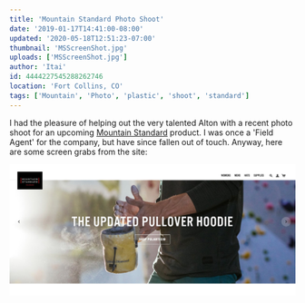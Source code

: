 ```yaml
---
title: 'Mountain Standard Photo Shoot'
date: '2019-01-17T14:41:00-08:00'
updated: '2020-05-18T12:51:23-07:00'
thumbnail: 'MSScreenShot.jpg'
uploads: ['MSScreenShot.jpg']
author: 'Itai'
id: 4444227545288262746
location: 'Fort Collins, CO'
tags: ['Mountain', 'Photo', 'plastic', 'shoot', 'standard']
---
```

I had the pleasure of helping out the very talented Alton with a recent photo shoot for an upcoming [Mountain Standard](https://mountainstandard.com/) product. I was once a 'Field Agent' for the company, but have since fallen out of touch. Anyway, here are some screen grabs from the site:

![my hands](uploads/MSScreenShot.jpg)
